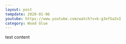 ```yaml
---
layout: post
tempdate: 2020-01-06
youtube: https://www.youtube.com/watch?v=k-g3efGa3sI
category: Wood Glue
---
```

test content